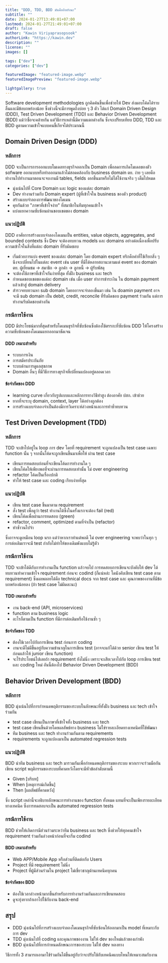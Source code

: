 ```yaml
---
title: "DDD, TDD, BDD มันคืออิหยังนะ"
subtitle: ""
date: 2024-01-27T13:49:01+07:00
lastmod: 2024-01-27T21:49:01+07:00
draft: false
author: "Kawin Viriyaprasopsook"
authorLink: "https://kawin.dev"
description: ""
license: ""
images: []

tags: ["dev"]
categories: ["dev"]

featuredImage: "featured-image.webp"
featuredImagePreview: "featured-image.webp"

lightgallery: true
---
```

Software development methodologies ถูกคิดค้นขึ้นเพื่อช่วยให้ Dev ส่งมอบโค้ดได้ราบลื่นและมีข้อบกพร่องน้อย ซึ่งช่วงนี้จะมีการพูดถึงบ่อย ๆ 3 ตัว ได้แก่ Domain Driven Design (DDD), Test Driven Development (TDD) และ Behavior Driven Development (BDD) แม้ว่าชื่อจะคล้ายกัน แต่วิธีการเหล่านี้มีความแตกต่างกัน ซึ่งจะเปรียบเทียบ DDD, TDD และ BDD ดูตามความเข้าใจแบบคนขี้เกียจได้ประมาณนี้
<!--more-->

## Domain Driven Design (DDD)
### หลักการ
DDD จะเป็นการการออกแบบโมเดลทางธุรกิจออกเป็น Domain เพื่อลดการเกิดโมเดลของตัว sofware ออกแบบหรือทำออกมาแล้วไม่สอดคล้องกับ business domain ตย. ง่าย ๆ เลยคือทำงานไปทำงานมาตอนจะจบงานมี tables, fields งอกขึ้นมาหรือไม่ได้ใช้งานจริง ๆ เต็มไปหมด

- มุ่งเน้นไปที่ Core Domain และ logic ของแต่ละ domain
- Dev ทำงานร่วมกับ Domain expert (ผู้ที่เข้าใจใน business ของตัว product)
- สร้างแบบจำลองการพัฒนาของโดเมน
- คุยกันด้วย "ภาษาที่เข้าใจง่าย" ที่สมาชิกในทีมทุกคนเข้าใจ
- แบ่งแยกความซับซ้อนผ่านขอบเขตของ domain

### แนวปฏิบัติ
DDD อาศัยการสร้างแบบจำลองโดเมนเป็น entities, value objects, aggregates, and bounded contexts ซึ่ง Dev จะต้องทบทวน models และ domains อย่างต่อเนื่องเพื่อปรับความเข้าใจในสิ่งที่แต่ละ domain ที่รับผิดชอบ

- เริ่มด้วยการแบ่ง event ของแต่ละ domain โดย domain expert ทริกคือคำที่ใช้เรียกสิ่ง ๆ นึงจะเปลี่ยนไปในแต่ละ event เช่น user ที่มีได้หลายสถานะตามแต่ event ของ domain ตย. ผู้เยี่ยมชม -> สมาชิก -> ลูกค้า -> ลูกหนี้ -> ผู้รับพัสดุ
- จะต้องใช้ภาษาที่เข้าใจกันง่ายที่สุด ทั้งฝั่ง business และ tech
- กำหนดขอบเขตของแต่ละ domain เช่น เมื่อ user ทำการชำระเงิน ใน domain payment แล้วเข้าสู่ domain delivery
- สำรวจทบทวนหา sub domain โดยออาจจะจำลองขึ้นมา เช่น ใน doamin payment อาจจะมี sub domain เป็น debit, credit, reconcile ที่รับผิดชอบ payment ร่วมกัน แต่การทำงานรับผิดชอบต่างกัน

### กรณีการใช้งาน
DDD มีประโยชน์มากที่สุดสำหรับโดเมนธุรกิจที่ซับซ้อนซึ่งต้องใช้ตรรกะที่ซับซ้อน DDD ให้โครงสร้างความซับซ้อนของโดเมนแยกออกมาชัดเจน

#### DDD เหมาะสำหรับ
- ระบบการเงิน
- การสมัครประกันภัย
- ระบบด้านการดูแลสุขภาพ
- Domain อื่นๆ ที่มีวิธีการทางธุรกิจที่เปลี่ยนแปลงอยู่ตลอดเวลา

#### ข้อจำกัดของ DDD
- learning curve เกี่ยวกับรูปแบบและหลักการทางวิธีทำสูง ต้องอาศัย ปสก. เข้าช่วย
- ยากที่จะระบุ domain, context, layer ได้อย่างถูกต้อง
- การสร้างแบบจำลองจำเป็นต้องมีการวิเคราะห์ล่วงหน้าและการทำซ้ำทบทวน

## Test Driven Development (TDD)
### หลักการ
TDD จะเข้าไปอยู่ใน loop การ dev โดยที่ requirement จะถูกแปลงเป็น test case เฉพาะ function นั้น ๆ จากนั้นโค้ดจะถูกเขียนขึ้นมาเพื่อให้ ผ่าน test case

- เขียนการทดสอบก่อนที่จะเขียนโค้ดการทำงานใด ๆ
- เขียนโค้ดให้เพียงพอที่จะผ่านการทดสอบเท่านั้น ไม่ over engineering
- refactor โค้ดเป็นเรื่องปกติ
- ทำให้ test case และ coding เรียบง่ายที่สุด

### แนวปฏิบัติ
- เขียน test case ขึ้นมาตาม requirement
- สั่ง test เพื่อดูว่า test ทำงานได้ซึ่งในครั้งแรกจะต้อง fail (red)
- เขียนโค้ดเพื่อผ่านการทดสอบ (green)
- refactor, comment, optimized ตามที่จำเป็น (refactor)
- ทำซ้ำวนไปจ้า

ซึ่งอาจจะดูเหมือน loop นรก แต่ว่าหากเราทำแต่พอดี ไม่ over engineering จะพบว่าในทุก ๆ การต่อเติมเราจะมี test กำกับไม่ทำให้ของเดิมพังแบบไม่รู้ตัว

### กรณีการใช้งาน
TDD จะเข้าได้ดีกับการทำงานเป็น function แล้วจบไป การทดสอบการเขียนจะบังคับให้ dev ได้ทบทวนทำความเข้าใจ requirement ก่อนจะ codind (ก็แน่หล่ะ โดนังคับเขียน test case ตาม requirement) ซึ่งผลพลอยได้คือ technical docs จาก test case และ คุณภาพของงานที่มีข้อบกพร่องน้อยลง (ถ้า test case ไม่ผิดละนะ)

#### TDD เหมาะสำหรับ
- งาน back-end (API, microservices)
- function ตาม business logic
- อะไรก็ตามเป็น function ที่มีการต่อเติมหรือใช้งานซ้ำ ๆ

#### ข้อจำกัดของ TDD
- ต้องใช้เวลาไปกับการเขียน test ก่อนการ coding
- งานจะดีไม่ดีขึ้นอยู่กับความชำนาญในการเขียน test (อาจจะแก้ได้ด้วย senior เขียน test ให้ก่อนแล้วให้ junior เขียน function)
- จะไร้ประโยชน์ไปเลยถ้า requirement ยังไม่นิ่ง เพราะจะเสียเวลาไปกับ loop การเขียน test และ coding ใหม่ อันนี้ต้องไป Behavior Driven Development (BDD)

## Behavior Driven Development (BDD)
### หลักการ
BDD มุ่งเน้นไปที่การกำหนดพฤติกรรมของระบบในลักษณะที่ทั้งฝั่ง business และ tech เข้าใจร่วมกัน

- test case เขียนเป็นภาษาที่เข้าใจทั้ง business และ tech
- test case เขียนขึ้นด้วยโดยผลลัพธ์ทาง business ไม่ใช่รายละเอียดทางเทคนิคที่ใช้พัฒนา
- ทีม business และ tech ทำงานร่วมกันตาม requirements
- requirements จะถูกแปลงมาเป็น automated regression tests

### แนวปฏิบัติ
BDD นำทีม business และ tech มารวมกันเพื่อกำหนดพฤติกรรมของระบบ พวกเราจะร่วมมือกันเขียน script พฤติกรรมของระบบที่คาดหวังโดยจะมีหัวข้อลำดับตามนี้

- Given [บริบท]
- When [เหตุการณ์เกิดขึ้น]
- Then [ผลลัพธ์ที่คาดหวัง]

ซึ่ง script เหล่านี้จะอธิบายลักษณะการทำงานของ function ทั้งหมด แทนที่จะเป็นเพียงรายละเอียดทางเทคนิค ซึ่งการทดสอบจะเป็น automated regression tests

### กรณีการใช้งาน
BDD ช่วยให้เกิดการมีส่วนร่วมระหว่าทีม business และ tech ซึ่งช่วยให้ทุกคนเข้าใจ requirement ร่วมกันล่วงหน้าก่อนที่จะเริ่ม codind

#### BDD เหมาะสำหรับ
- Web APP/Mobile App หรือส่วนที่ติดต่อกับ Users
- Project ที่มี requirement ไม่นิ่ง
- Project ที่ผู้มีส่วนร่วมใน project ไม่เชี่ยวชาญด้านเทคนิคทุกคน

#### ข้อจำกัดของ BDD
- ต้องใช้เวลาล่วงหน้ามากขึ้นสำหรับการทำงานร่วมกันและการเขียนทดสอบ
- ดูจะยุ่งยากถ้าเอาไปใช้กับงาน back-end

## สรุป
- DDD มุ่งเน้นไปที่การสร้างแบบจำลองโดเมนธุรกิจที่ซับซ้อนให้ออกมาเป็น model ที่เหมาะกับการ dev
- TDD มุ่งเน้นไปที่ coding และคุณภาพของงาน ไม่ให้ dev ของใหม่แล้วของเก่าพัง
- BDD มุ่งเน้นไปที่การกำหนดลักษณะการของระบบ ไม่ให้ dev หลงทาง

วิธีการทั้ง 3 สามารถเอามาใช้ร่วมกันได้ขึ้นอยู่กับว่าจะปรับใช้กับเทคนิคแบบไหนให้เหมาะสมกับงาน